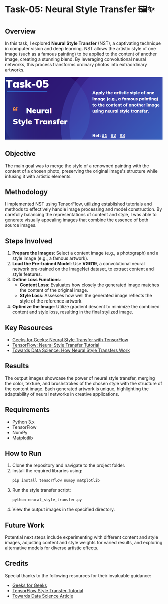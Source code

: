 # Task-05: Neural Style Transfer 🖼️✨

## Overview
In this task, I explored **Neural Style Transfer** (NST), a captivating technique in computer vision and deep learning. NST allows the artistic style of one image (such as a famous painting) to be applied to the content of another image, creating a stunning blend. By leveraging convolutional neural networks, this process transforms ordinary photos into extraordinary artworks.

<img src="task 5.png" >

## Objective
The main goal was to merge the style of a renowned painting with the content of a chosen photo, preserving the original image's structure while infusing it with artistic elements.

## Methodology
I implemented NST using TensorFlow, utilizing established tutorials and methods to effectively handle image processing and model construction. By carefully balancing the representations of content and style, I was able to generate visually appealing images that combine the essence of both source images.

## Steps Involved
1. **Prepare the Images**: Select a content image (e.g., a photograph) and a style image (e.g., a famous artwork).
2. **Load the Pre-trained Model**: Use **VGG19**, a convolutional neural network pre-trained on the ImageNet dataset, to extract content and style features.
3. **Define Loss Functions**:
   - **Content Loss**: Evaluates how closely the generated image matches the content of the original image.
   - **Style Loss**: Assesses how well the generated image reflects the style of the reference artwork.
4. **Optimize the Image**: Utilize gradient descent to minimize the combined content and style loss, resulting in the final stylized image.

## Key Resources
- [Geeks for Geeks: Neural Style Transfer with TensorFlow](https://www.geeksforgeeks.org/neural-style-transfer-with-tensorflow/)
- [TensorFlow: Neural Style Transfer Tutorial](https://www.tensorflow.org/tutorials/generative/style_transfer)
- [Towards Data Science: How Neural Style Transfers Work](https://towardsdatascience.com/how-do-neural-style-transfers-work-b76de101eb3)

## Results
The output images showcase the power of neural style transfer, merging the color, texture, and brushstrokes of the chosen style with the structure of the content image. Each generated artwork is unique, highlighting the adaptability of neural networks in creative applications.

## Requirements
- Python 3.x
- TensorFlow
- NumPy
- Matplotlib

## How to Run
1. Clone the repository and navigate to the project folder.
2. Install the required libraries using:
   ```bash
   pip install tensorflow numpy matplotlib
   ```
3. Run the style transfer script:
   ```bash
   python neural_style_transfer.py
   ```
4. View the output images in the specified directory.

## Future Work
Potential next steps include experimenting with different content and style images, adjusting content and style weights for varied results, and exploring alternative models for diverse artistic effects.

## Credits
Special thanks to the following resources for their invaluable guidance:
- [Geeks for Geeks](https://www.geeksforgeeks.org/neural-style-transfer-with-tensorflow/)
- [TensorFlow Style Transfer Tutorial](https://www.tensorflow.org/tutorials/generative/style_transfer)
- [Towards Data Science Article](https://towardsdatascience.com/how-do-neural-style-transfers-work-b76de101eb3)
